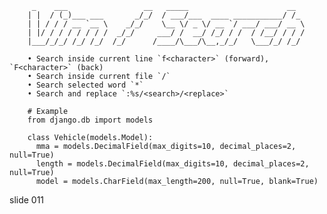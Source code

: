          _    ___                 __   _____                      __
        | |  / (_)___ ___       _/_/  / ___/___  ____ ___________/ /_
        | | / / / __ `__ \    _/_/    \__ \/ _ \/ __ `/ ___/ ___/ __ \
        | |/ / / / / / / /  _/_/     ___/ /  __/ /_/ / /  / /__/ / / /
        |___/_/_/ /_/ /_/  /_/      /____/\___/\__,_/_/   \___/_/ /_/

        • Search inside current line `f<character>` (forward), `F<character>` (back)
        • Search inside current file `/`
        • Search selected word `*`
        • Search and replace `:%s/<search>/<replace>`

        # Example
        from django.db import models

        class Vehicle(models.Model):
          mma = models.DecimalField(max_digits=10, decimal_places=2, null=True)
          length = models.DecimalField(max_digits=10, decimal_places=2, null=True)
          model = models.CharField(max_length=200, null=True, blank=True)
















































































slide 011

